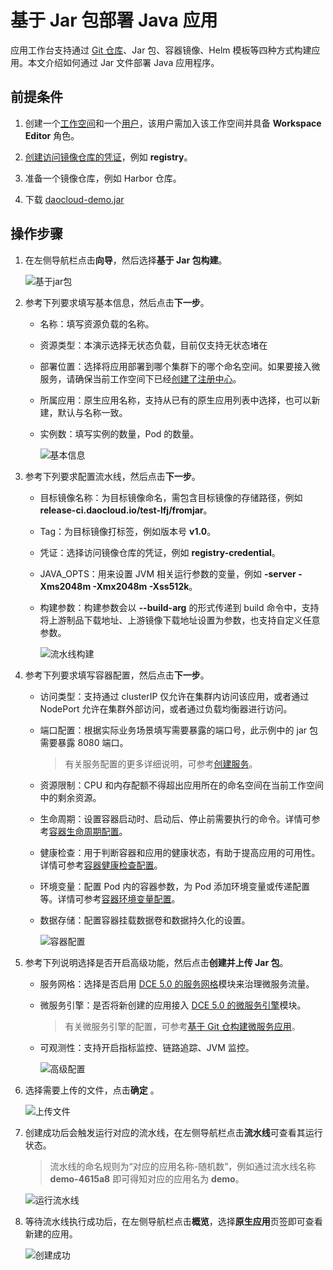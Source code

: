 # 基于 Jar 包部署 Java 应用

应用工作台支持通过 [Git 仓库](create-app-git.md)、Jar 包、容器镜像、Helm 模板等四种方式构建应用。本文介绍如何通过 Jar 文件部署 Java 应用程序。

## 前提条件

1. 创建一个[工作空间](../../../ghippo/user-guide/workspace/workspace.md)和一个[用户](../../../ghippo/user-guide/access-control/user.md)，该用户需加入该工作空间并具备 **Workspace Editor** 角色。

2. [创建访问镜像仓库的凭证](../pipeline/credential.md)，例如 **registry**。

3. 准备一个镜像仓库，例如 Harbor 仓库。

4. 下载 [daocloud-demo.jar](https://github.com/huoyinghao/filedownload/raw/main/daocloud-demo.jar)

## 操作步骤

1. 在左侧导航栏点击**向导**，然后选择**基于 Jar 包构建**。

    ![基于jar包](https://docs.daocloud.io/daocloud-docs-images/docs/amamba/images/jar01.png)

2. 参考下列要求填写基本信息，然后点击**下一步**。

    - 名称：填写资源负载的名称。
    - 资源类型：本演示选择无状态负载，目前仅支持无状态堵在
    - 部署位置：选择将应用部署到哪个集群下的哪个命名空间。如果要接入微服务，请确保当前工作空间下已经[创建了注册中心](../../../skoala/trad-ms/hosted/index.md)。
    - 所属应用：原生应用名称，支持从已有的原生应用列表中选择，也可以新建，默认与名称一致。
    - 实例数：填写实例的数量，Pod 的数量。

        ![基本信息](../../images/git01.png)

3. 参考下列要求配置流水线，然后点击**下一步**。

    - 目标镜像名称：为目标镜像命名，需包含目标镜像的存储路径，例如 **release-ci.daocloud.io/test-lfj/fromjar**。
    - Tag：为目标镜像打标签，例如版本号 **v1.0**。
    - 凭证：选择访问镜像仓库的凭证，例如 **registry-credential**。
    - JAVA_OPTS：用来设置 JVM 相关运行参数的变量，例如 **-server -Xms2048m -Xmx2048m -Xss512k**。
    - 构建参数：构建参数会以 **--build-arg** 的形式传递到 build 命令中，支持将上游制品下载地址、上游镜像下载地址设置为参数，也支持自定义任意参数。

        ![流水线构建](https://docs.daocloud.io/daocloud-docs-images/docs/amamba/images/jar03.png)

4. 参考下列要求填写容器配置，然后点击**下一步**。

    - 访问类型：支持通过 clusterIP 仅允许在集群内访问该应用，或者通过 NodePort 允许在集群外部访问，或者通过负载均衡器进行访问。
    - 端口配置：根据实际业务场景填写需要暴露的端口号，此示例中的 jar 包需要暴露 8080 端口。

        > 有关服务配置的更多详细说明，可参考[创建服务](../../../kpanda/user-guide/network/create-services.md)。

    - 资源限制：CPU 和内存配额不得超出应用所在的命名空间在当前工作空间中的剩余资源。

    - 生命周期：设置容器启动时、启动后、停止前需要执行的命令。详情可参考[容器生命周期配置](../../../kpanda/user-guide/workloads/pod-config/lifecycle.md)。

    - 健康检查：用于判断容器和应用的健康状态，有助于提高应用的可用性。详情可参考[容器健康检查配置](../../../kpanda/user-guide/workloads/pod-config/health-check.md)。

    - 环境变量：配置 Pod 内的容器参数，为 Pod 添加环境变量或传递配置等。详情可参考[容器环境变量配置](../../../kpanda/user-guide/workloads/pod-config/env-variables.md)。

    - 数据存储：配置容器挂载数据卷和数据持久化的设置。

        ![容器配置](https://docs.daocloud.io/daocloud-docs-images/docs/amamba/images/jar04.png)

5. 参考下列说明选择是否开启高级功能，然后点击**创建并上传 Jar 包**。

    - 服务网格：选择是否启用 [DCE 5.0 的服务网格](../../../mspider/intro/index.md)模块来治理微服务流量。
    - 微服务引擎：是否将新创建的应用接入 [DCE 5.0 的微服务引擎](../../../skoala/intro/index.md)模块。
        > 有关微服务引擎的配置，可参考[基于 Git 仓构建微服务应用](create-app-git.md)。
    - 可观测性：支持开启指标监控、链路追踪、JVM 监控。

        ![高级配置](https://docs.daocloud.io/daocloud-docs-images/docs/zh/docs/amamba/images/jar01.png)

6. 选择需要上传的文件，点击**确定** 。

    ![上传文件](https://docs.daocloud.io/daocloud-docs-images/docs/zh/docs/amamba/images/jar02.png)

7. 创建成功后会触发运行对应的流水线，在左侧导航栏点击**流水线**可查看其运行状态。

    > 流水线的命名规则为“对应的应用名称-随机数”，例如通过流水线名称 **demo-4615a8** 即可得知对应的应用名为 **demo**。

    ![运行流水线](https://docs.daocloud.io/daocloud-docs-images/docs/amamba/images/jar07.png)

8. 等待流水线执行成功后，在左侧导航栏点击**概览**，选择**原生应用**页签即可查看新建的应用。

    ![创建成功](https://docs.daocloud.io/daocloud-docs-images/docs/amamba/images/jar08.png)
